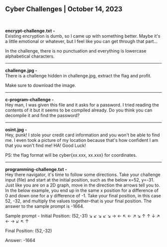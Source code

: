 ## Cyber Challenges | October 14, 2023

<br>

**encrypt-challenge.txt -**
<br>
Existing encryption is dumb, so I came up with something better. Maybe it's a little emotional or whatever, but I feel like you can get through that part…

In the challenge, there is no punctuation and everything is lowercase alphabetical characters.

----

**challenge.jpg -**
<br>
There is a challenge hidden in challenge.jpg, extract the flag and profit.

Make sure to download the image.

----

**c-program-challenge -**
<br>
Hey man, I was given this file and it asks for a password. I tried reading the contents of it but it seems to be compiled already. Do you think you can decompile it and find the password?

----

**osint.jpg -**
<br>
Hey, punk! I stole your credit card information and you won't be able to find me. I even took a picture of my location because that's how confident I am that you won't find me! HA! Good Luck!

PS: the flag format will be cyber{xx.xxx, xx.xxx} for coordinates.

----

**programming-challenge.txt -**
<br>
Hey there navigator, it's time to follow some directions. Take your challenge input (file) and start at the initial position, such as the below x=52, y=-31. Just like you are on a 2D graph, move in the direction the arrows tell you to. In the below example, you end up in the same x position for a difference of 0 and down one for a y difference of -1. Take your final position, in this case 52, -32, and multiply the values together–that is your final position. The answer to the sample prompt is -1664.

Sample prompt -
Initial Position: (52,-31)
↘ ↙ ↘ ↙ ↘ → ← ↖ ← ↗ ↘ ↑ ↑ ↓ ↗ ← → ↙ ↖ ↑

Final Position: (52,-32)

Answer: -1664
